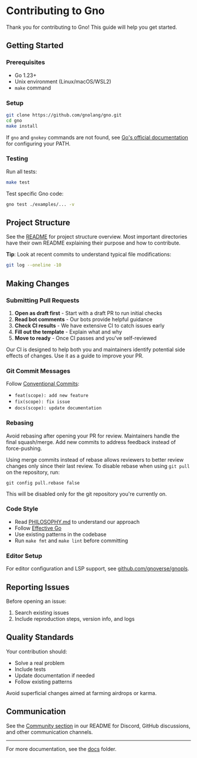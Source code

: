 # Contributing to Gno

Thank you for contributing to Gno! This guide will help you get started.

## Getting Started

### Prerequisites

- Go 1.23+
- Unix environment (Linux/macOS/WSL2)
- `make` command

### Setup

```bash
git clone https://github.com/gnolang/gno.git
cd gno
make install
```

If `gno` and `gnokey` commands are not found, see [Go's official
documentation](https://go.dev/doc/tutorial/compile-install) for configuring your
PATH.

### Testing

Run all tests:
```bash
make test
```

Test specific Gno code:
```bash
gno test ./examples/... -v
```

## Project Structure

See the [README](./README.md) for project structure overview. Most important
directories have their own README explaining their purpose and how to
contribute.

**Tip**: Look at recent commits to understand typical file modifications:
```bash
git log --oneline -10
```

## Making Changes

### Submitting Pull Requests

1. **Open as draft first** - Start with a draft PR to run initial checks
2. **Read bot comments** - Our bots provide helpful guidance
3. **Check CI results** - We have extensive CI to catch issues early
4. **Fill out the template** - Explain what and why
5. **Move to ready** - Once CI passes and you've self-reviewed

Our CI is designed to help both you and maintainers identify potential side
effects of changes. Use it as a guide to improve your PR.

### Git Commit Messages

Follow [Conventional Commits](https://www.conventionalcommits.org/):
- `feat(scope): add new feature`
- `fix(scope): fix issue`
- `docs(scope): update documentation`

### Rebasing

Avoid rebasing after opening your PR for review. Maintainers handle the final
squash/merge. Add new commits to address feedback instead of force-pushing.

Using merge commits instead of rebase allows reviewers
to better review changes only since their last review.
To disable rebase when using `git pull` on the repository, run:

	git config pull.rebase false

This will be disabled only for the git repository you're currently on.

### Code Style

- Read [PHILOSOPHY.md](./PHILOSOPHY.md) to understand our approach
- Follow [Effective Go](https://go.dev/doc/effective_go)
- Use existing patterns in the codebase
- Run `make fmt` and `make lint` before committing

### Editor Setup

For editor configuration and LSP support, see
[github.com/gnoverse/gnopls](https://github.com/gnoverse/gnopls).

## Reporting Issues

Before opening an issue:
1. Search existing issues
2. Include reproduction steps, version info, and logs

## Quality Standards

Your contribution should:
- Solve a real problem
- Include tests
- Update documentation if needed
- Follow existing patterns

Avoid superficial changes aimed at farming airdrops or karma.

## Communication

See the [Community section](./README.md#community) in our README for Discord,
GitHub discussions, and other communication channels.

---

For more documentation, see the [docs](./docs/) folder.
